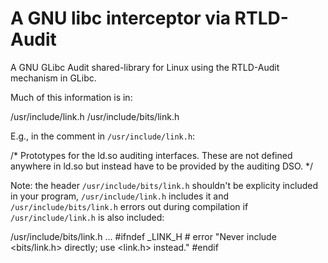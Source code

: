 # A GNU libc interceptor via RTLD-Audit 

A GNU GLibc Audit shared-library for Linux using the RTLD-Audit mechanism in GLibc.

Much of this information is in:

   /usr/include/link.h
   /usr/include/bits/link.h

E.g., in the comment in `/usr/include/link.h`:

   /* Prototypes for the ld.so auditing interfaces.  These are not
      defined anywhere in ld.so but instead have to be provided by the
      auditing DSO.  */

Note: the header `/usr/include/bits/link.h` shouldn't be explicity included
in your program, `/usr/include/link.h` includes it and 
`/usr/include/bits/link.h` errors out during compilation if 
`/usr/include/link.h` is also included:

   /usr/include/bits/link.h
      ...
      #ifndef _LINK_H
      # error "Never include <bits/link.h> directly; use <link.h> instead."
      #endif


